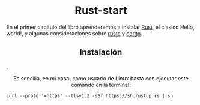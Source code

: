 <h1 align="center">Rust-start</h1>
<p>
  En el primer capítulo del libro aprenderemos a instalar <a href="https://www.rust-lang.org/es">Rust</a>, el clasico Hello, world!, y algunas consideraciones sobre <a href="https://www.rust-lang.org/es">rustc</a> y <a href="https://www.rust-lang.org/es">cargo</a>.
<h2 align="center">Instalación</h2>.
<p align="center">
  Es sencilla, en mi caso, como usuario de Linux basta con ejecutar este comando en la terminal:
</p>
<code align="center">curl --proto '=https' --tlsv1.2 -sSf https://sh.rustup.rs | sh</code>
</p>
